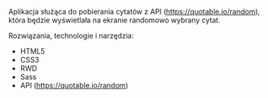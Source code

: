 Aplikacja służąca do pobierania cytatów z API (https://quotable.io/random), która będzie wyświetlała na ekranie randomowo wybrany cytat.

Rozwiązania, technologie i narzędzia:
- HTML5
- CSS3
- RWD
- Sass
- API (https://quotable.io/random)
